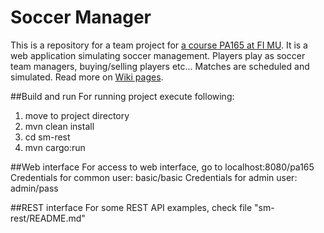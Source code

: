 # Soccer Manager

This is a repository for a team project for [a course PA165 at FI MU](https://is.muni.cz/predmet/fi/podzim2018/PA165). 
It is a web application simulating soccer management. Players play as soccer team managers, buying/selling players etc... Matches are scheduled and simulated.
Read more on [Wiki pages](https://github.com/Gobanit/SoccerManager/wiki).


##Build and run
For running project execute following:
1. move to project directory
2. mvn clean install
3. cd sm-rest
4. mvn cargo:run

##Web interface
For access to web interface, go to localhost:8080/pa165
Credentials for common user: basic/basic
Credentials for admin user: admin/pass 

##REST interface
For some REST API examples, check file "sm-rest/README.md"
